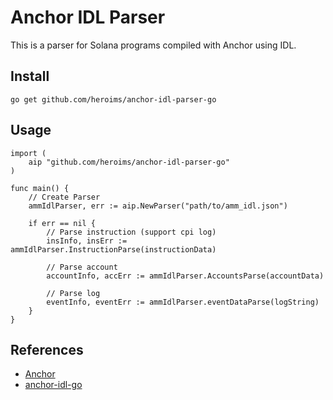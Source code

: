 # Anchor IDL Parser 
This is a parser for Solana programs compiled with Anchor using IDL.

## Install
```
go get github.com/heroims/anchor-idl-parser-go
```

## Usage
```
import (
	aip "github.com/heroims/anchor-idl-parser-go"
)

func main() {
    // Create Parser
    ammIdlParser, err := aip.NewParser("path/to/amm_idl.json")

    if err == nil {
        // Parse instruction (support cpi log)
        insInfo, insErr := ammIdlParser.InstructionParse(instructionData)

        // Parse account
        accountInfo, accErr := ammIdlParser.AccountsParse(accountData)

        // Parse log
        eventInfo, eventErr := ammIdlParser.eventDataParse(logString)
    }
}
```
## References
- [Anchor](https://github.com/coral-xyz/anchor)  
- [anchor-idl-go](https://github.com/BCH-labs/anchor-idl-go)  